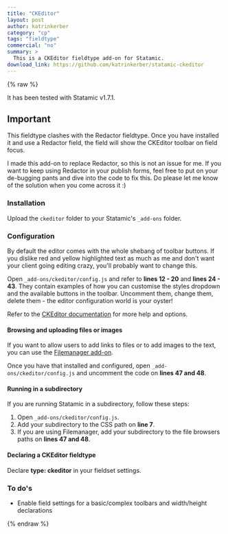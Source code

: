 ```yaml
---
title: "CKEditor"
layout: post
author: katrinkerber
category: "cp"
tags: "fieldtype"
commercial: "no"
summary: >
  This is a CKEditor fieldtype add-on for Statamic.
download_link: https://github.com/katrinkerber/statamic-ckeditor
---
```

{% raw %}

It has been tested with Statamic v1.7.1.

## Important
This fieldtype clashes with the Redactor fieldtype. Once you have installed it and use a Redactor field, the field will show the CKEditor toolbar on field focus.

I made this add-on to replace Redactor, so this is not an issue for me. If you want to keep using Redactor in your publish forms, feel free to put on your de-bugging pants and dive into the code to fix this. Do please let me know of the solution when you come across it :)

### Installation
Upload the `ckeditor` folder to your Statamic's `_add-ons` folder.

### Configuration
By default the editor comes with the whole shebang of toolbar buttons. If you dislike red and yellow highlighted text as much as me and don't want your client going editing crazy, you'll probably want to change this.

Open `_add-ons/ckeditor/config.js` and refer to **lines 12 - 20** and **lines 24 - 43**. They contain examples of how you can customise the styles dropdown and the available buttons in the toolbar. Uncomment them, change them, delete them - the editor configuration world is your oyster!

Refer to the [CKEditor documentation](http://docs.cksource.com/CKEditor_3.x/Developers_Guide/Toolbar) for more help and options.

#### Browsing and uploading files or images
If you want to allow users to add links to files or to add images to the text, you can use the [Filemanager add-on](https://github.com/katrinkerber/statamic-filemanager).

Once you have that installed and configured, open `_add-ons/ckeditor/config.js` and uncomment the code on **lines 47 and 48**.

#### Running in a subdirectory
If you are running Statamic in a subdirectory, follow these steps:

1. Open `_add-ons/ckeditor/config.js`.
2. Add your subdirectory to the CSS path on **line 7**.
3. If you are using Filemanager, add your subdirectory to the file browsers paths on **lines 47 and 48**.

#### Declaring a CKEditor fieldtype
Declare **type: ckeditor** in your fieldset settings.

### To do's
* Enable field settings for a basic/complex toolbars and width/height declarations

{% endraw %}
